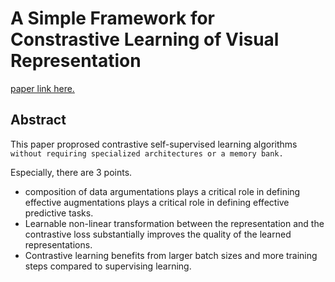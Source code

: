 # A Simple Framework for Constrastive Learning of Visual Representation

[paper link here.](https://arxiv.org/pdf/2002.05709.pdf)

## Abstract

This paper proprosed contrastive self-supervised learning algorithms `without requiring specialized architectures or a memory bank.`

Especially, there are 3 points.

* composition of data argumentations plays a critical role in defining effective augmentations plays a critical role in
defining effective predictive tasks.
* Learnable non-linear transformation between the representation and the contrastive loss substantially improves the quality
of the learned representations.
* Contrastive learning benefits from larger batch sizes and more training steps compared to supervising learning.

